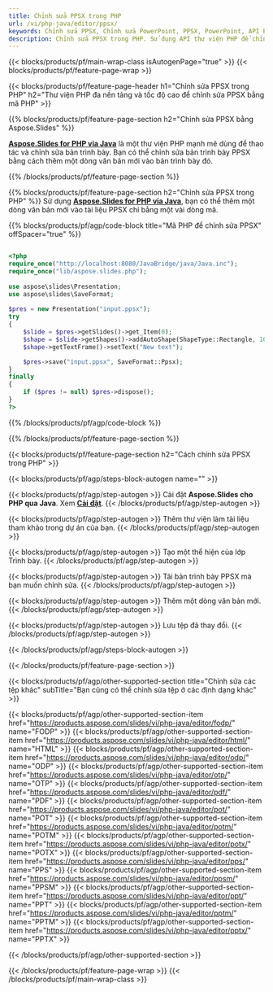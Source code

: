 ```yaml
---
title: Chỉnh sửa PPSX trong PHP
url: /vi/php-java/editor/ppsx/
keywords: Chỉnh sửa PPSX, Chỉnh sửa PowerPoint, PPSX, PowerPoint, API PHP, Thư viện PHP
description: Chỉnh sửa PPSX trong PHP. Sử dụng API thư viện PHP để chỉnh sửa tệp PPSX
---
```


{{< blocks/products/pf/main-wrap-class isAutogenPage="true" >}}
{{< blocks/products/pf/feature-page-wrap >}}

{{< blocks/products/pf/feature-page-header h1="Chỉnh sửa PPSX trong PHP" h2="Thư viện PHP đa nền tảng và tốc độ cao để chỉnh sửa PPSX bằng mã PHP" >}}

{{% blocks/products/pf/feature-page-section h2="Chỉnh sửa PPSX bằng Aspose.Slides" %}}

[**Aspose.Slides for PHP via Java**](https://products.aspose.com/slides/vi/php-java/) là một thư viện PHP mạnh mẽ dùng để thao tác và chỉnh sửa bản trình bày. Bạn có thể chỉnh sửa bản trình bày PPSX bằng cách thêm một dòng văn bản mới vào bản trình bày đó. 

{{% /blocks/products/pf/feature-page-section %}}

{{% blocks/products/pf/feature-page-section  h2="Chỉnh sửa PPSX trong PHP" %}}
Sử dụng [**Aspose.Slides for PHP via Java**](https://products.aspose.com/slides/vi/php-java/), bạn có thể thêm một dòng văn bản mới vào tài liệu PPSX chỉ bằng một vài dòng mã.

{{% blocks/products/pf/agp/code-block title="Mã PHP để chỉnh sửa PPSX" offSpacer="true" %}}

```php

<?php
require_once("http://localhost:8080/JavaBridge/java/Java.inc");
require_once("lib/aspose.slides.php");
 
use aspose\slides\Presentation;
use aspose\slides\SaveFormat;
 
$pres = new Presentation("input.ppsx");
try
{
    $slide = $pres->getSlides()->get_Item(0);     
    $shape = $slide->getShapes()->addAutoShape(ShapeType::Rectangle, 10, 10, 100, 50);
    $shape->getTextFrame()->setText("New text");

    $pres->save("input.ppsx", SaveFormat::Ppsx);
}
finally
{
    if ($pres != null) $pres->dispose();
}
?>
```
{{% /blocks/products/pf/agp/code-block %}}

{{% /blocks/products/pf/feature-page-section %}}

{{< blocks/products/pf/feature-page-section  h2="Cách chỉnh sửa PPSX trong PHP" >}}

{{< blocks/products/pf/agp/steps-block-autogen name="" >}}


{{< blocks/products/pf/agp/step-autogen >}}
Cài đặt **Aspose.Slides cho PHP qua Java**. Xem [**Cài đặt**](https://docs.aspose.com/slides/php-java/installation/).
{{< /blocks/products/pf/agp/step-autogen >}}

{{< blocks/products/pf/agp/step-autogen >}}
Thêm thư viện làm tài liệu tham khảo trong dự án của bạn.
{{< /blocks/products/pf/agp/step-autogen >}}

{{< blocks/products/pf/agp/step-autogen >}}
Tạo một thể hiện của lớp Trình bày.
{{< /blocks/products/pf/agp/step-autogen >}}

{{< blocks/products/pf/agp/step-autogen >}}
Tải bản trình bày PPSX mà bạn muốn chỉnh sửa.
{{< /blocks/products/pf/agp/step-autogen >}}

{{< blocks/products/pf/agp/step-autogen >}}
Thêm một dòng văn bản mới.
{{< /blocks/products/pf/agp/step-autogen >}}

{{< blocks/products/pf/agp/step-autogen >}}
Lưu tệp đã thay đổi.
{{< /blocks/products/pf/agp/step-autogen >}}

{{< /blocks/products/pf/agp/steps-block-autogen >}}


{{< /blocks/products/pf/feature-page-section >}}

{{< blocks/products/pf/agp/other-supported-section title="Chỉnh sửa các tệp khác" subTitle="Bạn cũng có thể chỉnh sửa tệp ở các định dạng khác" >}}

{{< blocks/products/pf/agp/other-supported-section-item href="https://products.aspose.com/slides/vi/php-java/editor/fodp/" name="FODP" >}}
{{< blocks/products/pf/agp/other-supported-section-item href="https://products.aspose.com/slides/vi/php-java/editor/html/" name="HTML" >}}
{{< blocks/products/pf/agp/other-supported-section-item href="https://products.aspose.com/slides/vi/php-java/editor/odp/" name="ODP" >}}
{{< blocks/products/pf/agp/other-supported-section-item href="https://products.aspose.com/slides/vi/php-java/editor/otp/" name="OTP" >}}
{{< blocks/products/pf/agp/other-supported-section-item href="https://products.aspose.com/slides/vi/php-java/editor/pdf/" name="PDF" >}}
{{< blocks/products/pf/agp/other-supported-section-item href="https://products.aspose.com/slides/vi/php-java/editor/pot/" name="POT" >}}
{{< blocks/products/pf/agp/other-supported-section-item href="https://products.aspose.com/slides/vi/php-java/editor/potm/" name="POTM" >}}
{{< blocks/products/pf/agp/other-supported-section-item href="https://products.aspose.com/slides/vi/php-java/editor/potx/" name="POTX" >}}
{{< blocks/products/pf/agp/other-supported-section-item href="https://products.aspose.com/slides/vi/php-java/editor/pps/" name="PPS" >}}
{{< blocks/products/pf/agp/other-supported-section-item href="https://products.aspose.com/slides/vi/php-java/editor/ppsm/" name="PPSM" >}}
{{< blocks/products/pf/agp/other-supported-section-item href="https://products.aspose.com/slides/vi/php-java/editor/ppt/" name="PPT" >}}
{{< blocks/products/pf/agp/other-supported-section-item href="https://products.aspose.com/slides/vi/php-java/editor/pptm/" name="PPTM" >}}
{{< blocks/products/pf/agp/other-supported-section-item href="https://products.aspose.com/slides/vi/php-java/editor/pptx/" name="PPTX" >}}


{{< /blocks/products/pf/agp/other-supported-section >}}

{{< /blocks/products/pf/feature-page-wrap >}}
{{< /blocks/products/pf/main-wrap-class >}}